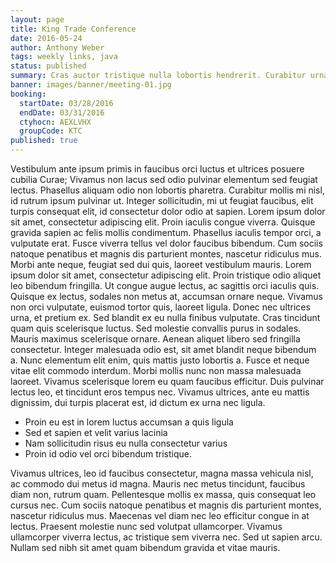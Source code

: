 ```yaml
---
layout: page
title: King Trade Conference
date: 2016-05-24
author: Anthony Weber
tags: weekly links, java
status: published
summary: Cras auctor tristique nulla lobortis hendrerit. Curabitur urna eros.
banner: images/banner/meeting-01.jpg
booking:
  startDate: 03/28/2016
  endDate: 03/31/2016
  ctyhocn: AEXLVHX
  groupCode: KTC
published: true
---
```

Vestibulum ante ipsum primis in faucibus orci luctus et ultrices posuere cubilia Curae; Vivamus non lacus sed odio pulvinar elementum sed feugiat lectus. Phasellus aliquam odio non lobortis pharetra. Curabitur mollis mi nisl, id rutrum ipsum pulvinar ut. Integer sollicitudin, mi ut feugiat faucibus, elit turpis consequat elit, id consectetur dolor odio at sapien. Lorem ipsum dolor sit amet, consectetur adipiscing elit. Proin iaculis congue viverra. Quisque gravida sapien ac felis mollis condimentum. Phasellus iaculis tempor orci, a vulputate erat. Fusce viverra tellus vel dolor faucibus bibendum. Cum sociis natoque penatibus et magnis dis parturient montes, nascetur ridiculus mus. Morbi ante neque, feugiat sed dui quis, laoreet vestibulum mauris. Lorem ipsum dolor sit amet, consectetur adipiscing elit. Proin tristique odio aliquet leo bibendum fringilla.
Ut congue augue lectus, ac sagittis orci iaculis quis. Quisque ex lectus, sodales non metus at, accumsan ornare neque. Vivamus non orci vulputate, euismod tortor quis, laoreet ligula. Donec nec ultrices urna, et pretium ex. Sed blandit ex eu nulla finibus vulputate. Cras tincidunt quam quis scelerisque luctus. Sed molestie convallis purus in sodales. Mauris maximus scelerisque ornare. Aenean aliquet libero sed fringilla consectetur. Integer malesuada odio est, sit amet blandit neque bibendum a. Nunc elementum elit enim, quis mattis justo lobortis a. Fusce et neque vitae elit commodo interdum. Morbi mollis nunc non massa malesuada laoreet. Vivamus scelerisque lorem eu quam faucibus efficitur. Duis pulvinar lectus leo, et tincidunt eros tempus nec. Vivamus ultrices, ante eu mattis dignissim, dui turpis placerat est, id dictum ex urna nec ligula.

* Proin eu est in lorem luctus accumsan a quis ligula
* Sed et sapien et velit varius lacinia
* Nam sollicitudin risus eu nulla consectetur varius
* Proin id odio vel orci bibendum tristique.

Vivamus ultrices, leo id faucibus consectetur, magna massa vehicula nisl, ac commodo dui metus id magna. Mauris nec metus tincidunt, faucibus diam non, rutrum quam. Pellentesque mollis ex massa, quis consequat leo cursus nec. Cum sociis natoque penatibus et magnis dis parturient montes, nascetur ridiculus mus. Maecenas vel diam nec leo efficitur congue in at lectus. Praesent molestie nunc sed volutpat ullamcorper. Vivamus ullamcorper viverra lectus, ac tristique sem viverra nec. Sed ut sapien arcu. Nullam sed nibh sit amet quam bibendum gravida et vitae mauris.
